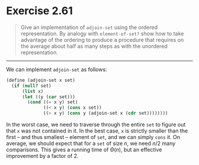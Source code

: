 # Exercise 2.61

> Give an implementation of `adjoin-set` using the ordered representation.
> By analogy with `element-of-set?` show how to take advantage of the ordering to produce a procedure that requires on the average about half as many steps as with the unordered representation.

---

We can implement `adjoin-set` as follows:
```scheme
(define (adjoin-set x set)
  (if (null? set)
      (list x)
      (let ((y (car set)))
        (cond ((= x y) set)
              ((< x y) (cons x set))
              ((> x y) (cons y (adjoin-set x (cdr set))))))))
```
In the worst case, we need to traverse through the entire `set` to figure out that `x` was not contained in it.
In the best case, `x` is strictly smaller than the first – and thus smallest – element of `set`, and we can simply `cons` it.
On average, we should expect that for a `set` of size $n$, we need $n / 2$ many comparisons.
This gives a running time of $Θ(n)$, but an effective improvement by a factor of $2$.
